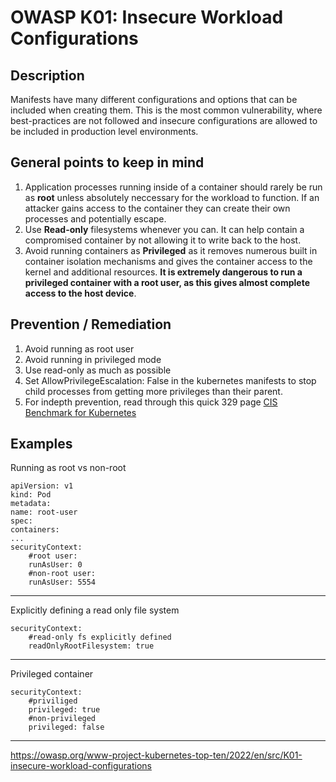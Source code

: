 # OWASP K01: Insecure Workload Configurations

## Description

Manifests have many different configurations and options that can be included when creating them. This is the most common vulnerability, where best-practices are not followed and insecure configurations are allowed to be included in production level environments.

## General points to keep in mind

1. Application processes running inside of a container should rarely be run as **root** unless absolutely neccessary for the workload to function. If an attacker gains access to the container they can create their own processes and potentially escape.
2. Use **Read-only** filesystems whenever you can. It can help contain a compromised container by not allowing it to write back to the host.
3. Avoid running containers as **Privileged** as it removes numerous built in container isolation mechanisms and gives the container access to the kernel and additional resources. **It is extremely dangerous to run a privileged container with a root user, as this gives almost complete access to the host device**.

## Prevention / Remediation

1. Avoid running as root user
2. Avoid running in privileged mode
3. Use read-only as much as possible
4. Set AllowPrivilegeEscalation: False in the kubernetes manifests to stop child processes from getting more privileges than their parent.
5. For indepth prevention, read through this quick 329 page [CIS Benchmark for Kubernetes](../attachments/CIS-Kubernetes-Benchmark-v1.8.0.pdf)

## Examples

Running as root vs non-root

    apiVersion: v1  
    kind: Pod  
    metadata:  
    name: root-user
    spec:  
    containers:
    ...
    securityContext:  
        #root user:
        runAsUser: 0
        #non-root user:
        runAsUser: 5554

---

Explicitly defining a read only file system

    securityContext:  
        #read-only fs explicitly defined
        readOnlyRootFilesystem: true

---

Privileged container

    securityContext:  
        #priviliged 
        privileged: true
        #non-privileged 
        privileged: false

---

https://owasp.org/www-project-kubernetes-top-ten/2022/en/src/K01-insecure-workload-configurations